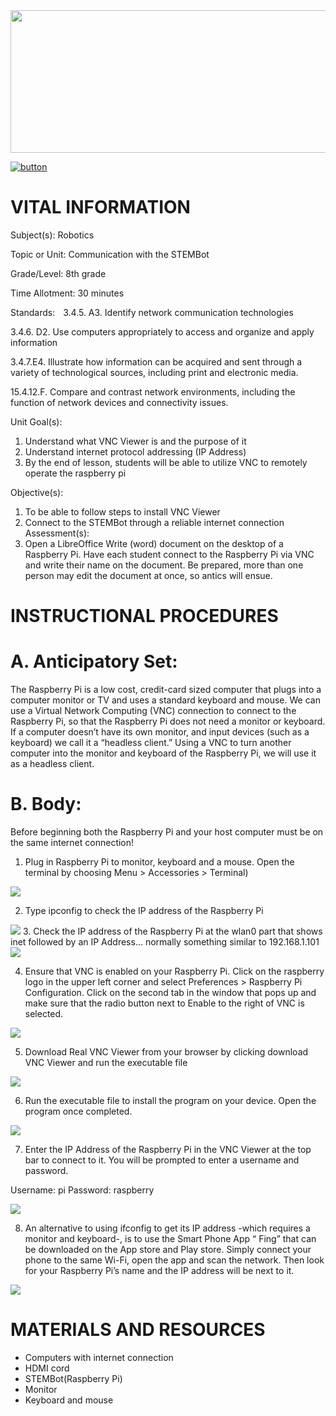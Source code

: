 <img src=https://raw.githubusercontent.com/BotDevLLC/BotDevCurriculum/master/Pictures/Botdev.png height="228" width="980">

[![button](https://raw.githubusercontent.com/BotDevLLC/BotDevCurriculum/master/Pictures/back_button.png)](https://github.com/BotDevLLC/BotDevCurriculum/blob/master/Curriculum/Week_1/readme.md)

# VITAL INFORMATION
Subject(s):  Robotics

Topic or Unit: Communication with the STEMBot

Grade/Level: 8th grade

Time Allotment: 30 minutes

Standards:           3.4.5. A3. Identify network communication technologies

3.4.6. D2. Use computers appropriately to access and organize and apply information 


  3.4.7.E4.  Illustrate how information can be acquired and sent through a variety of technological sources, including print and electronic media.  
  
  15.4.12.F. Compare and contrast network environments, including the function of network devices and connectivity issues.
  
Unit Goal(s):  
1.	Understand what VNC Viewer is and the purpose of it
2.	Understand internet protocol addressing (IP Address)
3.	By the end of lesson, students will be able to utilize VNC to remotely operate the raspberry pi

Objective(s):    
1.	To be able to follow steps to install VNC Viewer 
2.	Connect to the STEMBot through a reliable internet connection
Assessment(s):   
1.	Open a LibreOffice Write (word) document on the desktop of a Raspberry Pi.  Have each student connect to the Raspberry Pi via VNC and write their name on the document.  Be prepared, more than one person may edit the document at once, so antics will ensue.    


# INSTRUCTIONAL PROCEDURES 
  # A.	Anticipatory Set: 
  The Raspberry Pi is a low cost, credit-card sized computer that plugs into a computer monitor or TV and uses a standard keyboard and mouse. We can use a Virtual Network Computing (VNC) connection to connect to the Raspberry Pi, so that the Raspberry Pi does not need a monitor or keyboard. If a computer doesn’t have its own monitor, and input devices (such as a keyboard) we call it a “headless client.”  Using a VNC to turn another computer into the monitor and keyboard of the Raspberry Pi, we will use it as a headless client.
  
  # B. Body: 
Before beginning both the Raspberry Pi and your host computer must be on the same internet connection!
1.	Plug in Raspberry Pi to monitor, keyboard and a mouse. Open the terminal by choosing Menu > Accessories > Terminal)
<img src=https://github.com/BotDevLLC/BotDevCurriculum/blob/master/Pictures/pic%201.png>

2.	Type ipconfig to check the IP address of the Raspberry Pi
<img src=https://github.com/BotDevLLC/BotDevCurriculum/blob/master/Pictures/pic%202.png>
3.	Check the IP address of the Raspberry Pi at the wlan0 part that shows inet followed by an IP Address... normally something similar to 192.168.1.101
<img src=https://github.com/BotDevLLC/BotDevCurriculum/blob/master/Pictures/pic%203.png>

4.	Ensure that VNC is enabled on your Raspberry Pi.  Click on the raspberry logo in the upper left corner and select Preferences > Raspberry Pi Configuration.  Click on the second tab in the window that pops up and make sure that the radio button next to Enable to the right of VNC is selected.
<img src=https://github.com/BotDevLLC/BotDevCurriculum/blob/master/Pictures/pic%204.png>


5.	Download Real VNC Viewer from your browser by clicking download VNC Viewer and run the executable file
<img src=https://github.com/BotDevLLC/BotDevCurriculum/blob/master/Pictures/pic%205.png>

6.	Run the executable file to install the program on your device. Open the program once completed.
<img src=https://github.com/BotDevLLC/BotDevCurriculum/blob/master/Pictures/pic%206.png>

7.	Enter the IP Address of the Raspberry Pi in the VNC Viewer at the top bar to connect to it. You will be prompted to enter a username and password.

Username: pi
Password: raspberry

<img src=https://github.com/BotDevLLC/BotDevCurriculum/blob/master/Pictures/pic%207.png>


8.	An alternative to using ifconfig to get its IP address -which requires a monitor and keyboard-, is to use the Smart Phone App “ Fing” that can be downloaded on the App store and Play store.  Simply connect your phone to the same Wi-Fi, open the app and scan the network.  Then look for your Raspberry Pi’s name and the IP address will be next to it.
<img src=https://github.com/BotDevLLC/BotDevCurriculum/blob/master/Pictures/pic%208.png>



# MATERIALS AND RESOURCES
* Computers with internet connection
* HDMI cord
* STEMBot(Raspberry Pi)
* Monitor
* Keyboard and mouse



